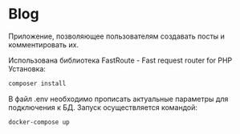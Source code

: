 # Blog
Приложение, позволяющее пользователям создавать посты и комментировать их.

Использована библиотека FastRoute - Fast request router for PHP
Установка:
```bash
composer install
```

В файл .env необходимо прописать актуальные параметры для подключения к БД.
Запуск осуществляется командой:
```bash
docker-compose up
```
